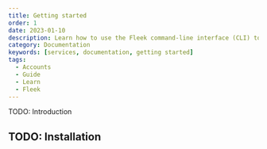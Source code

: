 ```yaml
---
title: Getting started
order: 1
date: 2023-01-10
description: Learn how to use the Fleek command-line interface (CLI) to manage and configure your Fleek Projects from the command line.
category: Documentation
keywords: [services, documentation, getting started]
tags:
  - Accounts
  - Guide
  - Learn
  - Fleek
---
```



TODO: Introduction

## TODO: Installation
